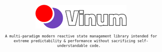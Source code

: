 <div align = "center">
    <img width = 300 src="gh-assets/Banner@svg.svg"> 

    A multi-paradigm modern reactive state management library intended for extreme predictability & performance without sacrificing self-understandable code.  
</div>